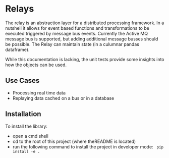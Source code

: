 # Relays

The relay is an abstraction layer for a distributed processing framework. 
In a nutshell it allows for event based functions and transformations to be executed triggered by message bus events.
Currently the Active MQ message bus is supported, but adding additional message busses should be possible.
The Relay can maintain state (in a culumnar pandas dataframe).

While this documentation is lacking, the unit tests provide some insights into how the objects can be used.

## Use Cases
- Processing real time data
- Replaying data cached on a bus or in a database

## Installation

To install the library:
- open a cmd shell
- cd to the root of this project (where theREADME is located)
- run the following command to install the project in developer mode:
` pip install -e .`
